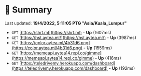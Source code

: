 # 📖 Summary
Last updated: **19/4/2022, 5:11:05 PTG "Asia/Kuala_Lumpur"**

- `GET` [https://shrt.ml](https://shrt.ml) - **Up** (1607ms)
- `GET` [https://hst.aytea.ml/](https://hst.aytea.ml/) - **Up** (3987ms)
- `GET` [https://color.aytea.ml/4b31d6.png](https://color.aytea.ml/4b31d6.png) - **Up** (1559ms)
- `GET` [https://memeapi.aytea14.repl.co/gimme](https://memeapi.aytea14.repl.co/gimme) - **Up** (416ms)
- `GET` [https://teledrivemy.herokuapp.com/dashboard](https://teledrivemy.herokuapp.com/dashboard) - **Up** (192ms)

